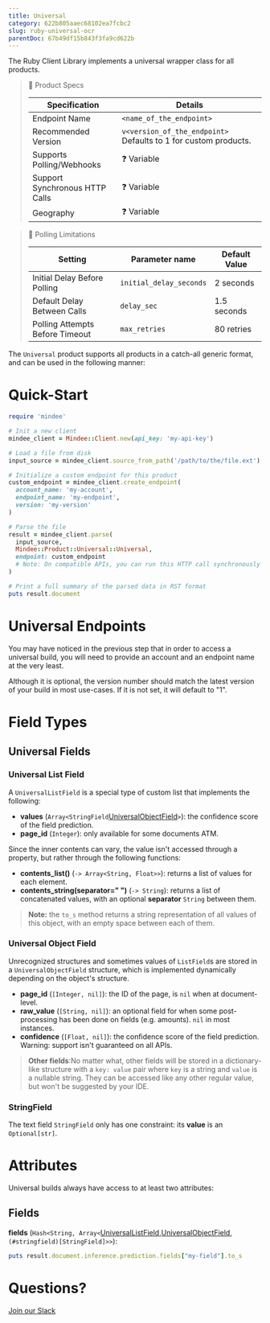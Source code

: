 ```yaml
---
title: Universal
category: 622b805aaec68102ea7fcbc2
slug: ruby-universal-ocr
parentDoc: 67b49df15b843f3fa9cd622b
---
```

The Ruby Client Library implements a universal wrapper class for all products.

> 📝 Product Specs
>
> | Specification                  | Details                                                         |
> | ------------------------------ |-----------------------------------------------------------------|
> | Endpoint Name                  | `<name_of_the_endpoint>`                                        |
> | Recommended Version            | `v<version_of_the_endpoint>` Defaults to 1 for custom products. |
> | Supports Polling/Webhooks      | ❓️ Variable                                                     |
> | Support Synchronous HTTP Calls | ❓ Variable                                                      |
> | Geography                      | ❓ Variable                                                     |

> 🔐 Polling Limitations
>
> | Setting                         | Parameter name          | Default Value |
> | ------------------------------- | ----------------------- |---------------|
> | Initial Delay Before Polling    | `initial_delay_seconds` | 2 seconds     |
> | Default Delay Between Calls     | `delay_sec`             | 1.5 seconds   |
> | Polling Attempts Before Timeout | `max_retries`           | 80 retries    |

The `Universal` product supports all products in a catch-all generic format, and can be used in the following manner:

# Quick-Start

```rb
require 'mindee'

# Init a new client
mindee_client = Mindee::Client.new(api_key: 'my-api-key')

# Load a file from disk
input_source = mindee_client.source_from_path('/path/to/the/file.ext')

# Initialize a custom endpoint for this product
custom_endpoint = mindee_client.create_endpoint(
  account_name: 'my-account',
  endpoint_name: 'my-endpoint',
  version: 'my-version'
)

# Parse the file
result = mindee_client.parse(
  input_source,
  Mindee::Product::Universal::Universal,
  endpoint: custom_endpoint
  # Note: On compatible APIs, you can run this HTTP call synchronously by setting `enqueue: false`
)

# Print a full summary of the parsed data in RST format
puts result.document
```

# Universal Endpoints

You may have noticed in the previous step that in order to access a universal build, you will need to provide an account and an endpoint name at the very least.

Although it is optional, the version number should match the latest version of your build in most use-cases.
If it is not set, it will default to "1".

# Field Types

## Universal Fields

### Universal List Field

A `UniversalListField` is a special type of custom list that implements the following:

- **values** (`Array<StringField`[UniversalObjectField](#universal-object-field)`>`): the confidence score of the field prediction.
- **page_id** (`Integer`): only available for some documents ATM.

Since the inner contents can vary, the value isn't accessed through a property, but rather through the following functions:

- **contents_list()** (`-> Array<String, Float>>`): returns a list of values for each element.
- **contents_string(separator=" ")** (`-> String`): returns a list of concatenated values, with an optional **separator** `String` between them.
> **Note:** the `to_s` method returns a string representation of all values of this object, with an empty space between each of them.

### Universal Object Field

Unrecognized structures and sometimes values of `ListField`s are stored in a `UniversalObjectField` structure, which is implemented dynamically depending on the object's structure.

- **page_id** (`[Integer, nil]`): the ID of the page, is `nil` when at document-level.
- **raw_value** (`[String, nil]`): an optional field for when some post-processing has been done on fields (e.g. amounts). `nil` in most instances.
- **confidence** (`[Float, nil]`): the confidence score of the field prediction. Warning: support isn't guaranteed on all APIs.


> **Other fields**:No matter what, other fields will be stored in a dictionary-like structure with a `key: value` pair where `key` is a string and `value` is a nullable string. They can be accessed like any other regular value, but won't be suggested by your IDE.


### StringField
The text field `StringField` only has one constraint: its **value** is an `Optional[str]`.


# Attributes

Universal builds always have access to at least two attributes:

## Fields

**fields** (`Hash<String, Array<`[UniversalListField](#universal-list-field),[UniversalObjectField](#universal-object-field), `(#stringfield)[StringField]>>`):

```rb
puts result.document.inference.prediction.fields["my-field"].to_s
```

# Questions?

[Join our Slack](https://join.slack.com/t/mindee-community/shared_invite/zt-2d0ds7dtz-DPAF81ZqTy20chsYpQBW5g)
